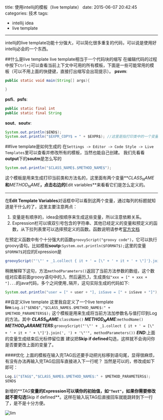 title: 使用intellij的模板（live template）
date: 2015-06-07 20:42:45
categories: 技术
tags:
- intellij idea
- live template
---
intellij的live template功能十分强大，可以简化很多重复的代码，可以说是使用好intellij必会的一个东西。

##什么是live template
live template相当于一个代码块的缩写
在编辑代码的过程中按下`Ctrl+j`可以查看当前上下文中可用的所有模板，下面是一些可能常用的模板（可以不用上面的快捷键，直接打出缩写会出现提示）。
**psvm**:
```java
public static void main(String[] args){

}
```
**psfi**、**psfs**:
```java
public static final int
public static final String
```
**sout**、**soutv**:
```java
System.out.println($END$);
System.out.println("$EXPR_COPY$ = " + $EXPR$); //这里是指打印类中的一个变量
```

##live template是如何生成的
在`Settings -> Editor -> Code Style -> Live Templates`里可以查看并修改所有的模板，当然也能自己创建。
我们先看看**output**下的**soutm**是怎么写的
```java
System.out.println("$CLASS_NAME$.$METHOD_NAME$");
```
这个模板是用来生成打印当前类和方法名的，这里面有两个变量**$CLASS_NAME$**和**$METHOD_NAME$**，点击右边的**Edit variables**来看看它们是怎么定义的。
___
在**Edit Template Variables**对话框中可以看到这两个变量，通过每列的标题就知道是干什么的了，这里主要注意两点：
1. 变量是有顺序的，idea会按顺序来生成这些变量，所以注意依赖关系。
2. Expression栏可以填双引号包含的字符串、其他已经定义的变量和预定义的函数，从下拉列表里可以选择预定义的函数。函数说明请参考[官方文档](https://www.jetbrains.com/idea/help/edit-template-variables-dialog.html#functions)

在预定义函数中有个十分强大的函数`groovyScript("groovy code")`，它可以执行groovy语句。比如模板**soutp**:`System.out.println($FORMAT$);`这里的变量`$FORMAT$`对应的Expression是
```groovy
groovyScript("'\"' + _1.collect { it + ' = [\" + ' + it + ' + \"]'}.join(', ') + '\"'", methodParameters())
```
稍微解释下这句，方法`methodParameters()`返回了当前方法参数的数组，这个数组对应着前面groovy语句中的_1，然后遍历_1，生成类似`"xxx = [" + xxx + "]...`的java代码，多个之间使用`,`隔开，这句实际生成的代码如下:
```java
System.out.println("user = [" + user + "], isSave = [" + isSave + "]");
```

##自定义live template
这里我自定义了一个live template
**lim**:`Log.i("$END$","$CLASS_NAME$.$METHOD_NAME$:" + $METHOD_PARAMETERS$);`
这个模板是用来生成将当前方法加参数名与值打印到Log的方法。其中
**$CLASS_NAME$**:`className()`
**$METHOD_NAME$**:`methodName()`
**$METHOD_PARAMETERS$**:`groovyScript("'\"' + _1.collect { it + ' = [\" + ' + it + ' + \"]'}.join(', ') + '\"'", methodParameters())`
**$END$**:上面的变量生成结束后光标停留位置
建议把**Skip if defined**勾选，这样就不会询问你是否要更改上面的变量了。

####优化
上面的模板在输入完TAG后还要手动把光标移到语句尾，显得很麻烦，有没有办法再输入完TAG后回车直接进入下一行呢？ 当然是可以的，修改成如下即可：
```java
Log.i("$TAG$","$CLASS_NAME$.$METHOD_NAME$:" + $METHOD_PARAMETERS$);
$END$
```
新增的**$TAG$**变量的Expression可以填你的初始值，如`"Test"`，如果你需要修改就不要勾选**Skip if defined**。这样在输入玩TAG后直接回车就能跳转到下一行了，是不是十分方便。

![lim](https://frezc.github.io/2015/06/07/use-intellij-live-template/lim.png)